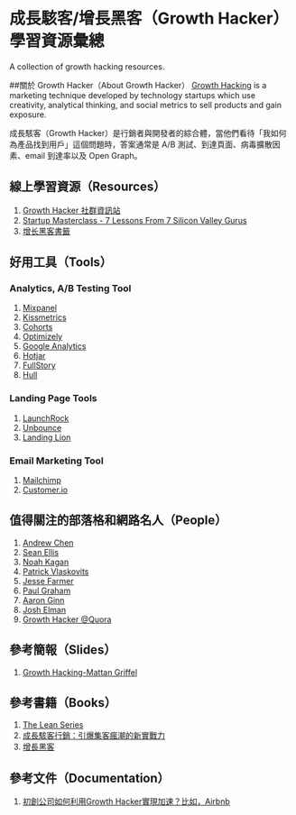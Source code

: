 # 成長駭客/增長黑客（Growth Hacker）學習資源彙總
A collection of growth hacking resources.  

##關於 Growth Hacker（About Growth Hacker）
[Growth Hacking](https://en.wikipedia.org/wiki/Growth_hacking) is a marketing technique developed by technology startups which use creativity, analytical thinking, and social metrics to sell products and gain exposure.

成長駭客（Growth Hacker）是行銷者與開發者的綜合體，當他們看待「我如何為產品找到用戶」這個問題時，答案通常是 A/B 測試、到達頁面、病毒擴散因素、email 到達率以及 Open Graph。

## 線上學習資源（Resources）
1. [Growth Hacker 社群資訊站](http://growthhackers.com/)
2. [Startup Masterclass - 7 Lessons From 7 Silicon Valley Gurus](https://www.udemy.com/7-lessons-from-7-product-gurus/)
3. [增长黑客書籤](http://zengzhangheike.net/)

## 好用工具（Tools）
### Analytics, A/B Testing Tool
1. [Mixpanel](https://mixpanel.com/)
2. [Kissmetrics](https://www.kissmetrics.com/)
3. [Cohorts](https://cohorts.astronomer.io/)
4. [Optimizely](https://www.optimizely.com/)
5. [Google Analytics](http://www.google.com/analytics/)
6. [Hotjar](https://www.hotjar.com/)
7. [FullStory](https://www.fullstory.com/)
8. [Hull](https://www.hull.io/)

### Landing Page Tools
1. [LaunchRock](https://www.launchrock.com/)
2. [Unbounce](http://unbounce.com/)
3. [Landing Lion](https://www.landinglion.com/)

### Email Marketing Tool 
1. [Mailchimp](mailchimp.com)
2. [Customer.io](https://customer.io/)

## 值得關注的部落格和網路名人（People）
1. [Andrew Chen](http://andrewchen.co)
2. [Sean Ellis](http://www.startup-marketing.com/)
3. [Noah Kagan](http://okdork.com)
4. [Patrick Vlaskovits](http://vlaskovits.com/blog)
5. [Jesse Farmer](http://20bits.com)
6. [Paul Graham](http://www.paulgraham.com/articles.html)
7. [Aaron Ginn](http://www.aginnt.com)
8. [Josh Elman](https://medium.com/@joshelman)
9. [Growth Hacker @Quora](https://www.quora.com/topic/GrowthHacking)

## 參考簡報（Slides）
1. [Growth Hacking-Mattan Griffel](http://www.slideshare.net/mattangriffel/growth-hacking)

## 參考書籍（Books）
1. [The Lean Series](http://theleanstartup.com/the-lean-series)
2. [成長駭客行銷：引爆集客瘋潮的新實戰力](http://www.books.com.tw/products/0010707245)
3. [增長黑客](http://zengzhangheike.com/)

## 參考文件（Documentation）
1. [初創公司如何利用Growth Hacker實現加速？比如，Airbnb](http://www.hksilicon.com/articles/993306)
